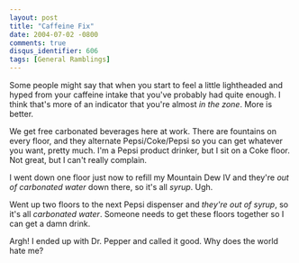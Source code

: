 ```yaml
---
layout: post
title: "Caffeine Fix"
date: 2004-07-02 -0800
comments: true
disqus_identifier: 606
tags: [General Ramblings]
---
```

Some people might say that when you start to feel a little lightheaded
and hyped from your caffeine intake that you've probably had quite
enough. I think that's more of an indicator that you're almost *in the
zone*. More is better.

 We get free carbonated beverages here at work. There are fountains on
every floor, and they alternate Pepsi/Coke/Pepsi so you can get whatever
you want, pretty much. I'm a Pepsi product drinker, but I sit on a Coke
floor. Not great, but I can't really complain.

 I went down one floor just now to refill my Mountain Dew IV and they're
*out of carbonated water* down there, so it's all *syrup*. Ugh.

 Went up two floors to the next Pepsi dispenser and *they're out of
syrup*, so it's all *carbonated water*. Someone needs to get these
floors together so I can get a damn drink.

 Argh! I ended up with Dr. Pepper and called it good. Why does the world
hate me?
